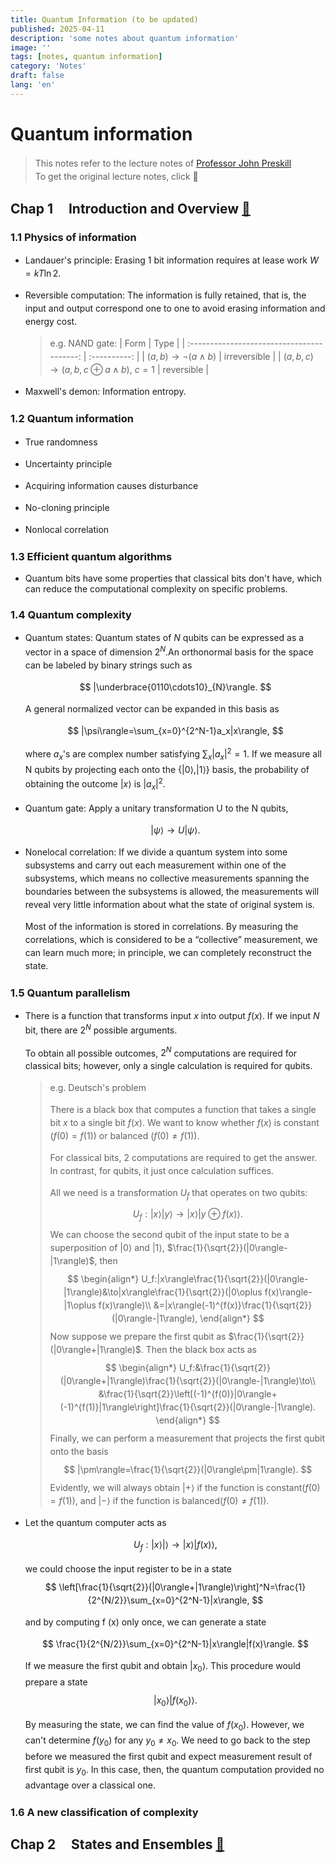 ```yaml
---
title: Quantum Information (to be updated)
published: 2025-04-11
description: 'some notes about quantum information'
image: ''
tags: [notes, quantum information]
category: 'Notes'
draft: false
lang: 'en'
---
```


<style>
p {
  line-height: 1.5;
}
</style>

# Quantum information

>This notes refer to the lecture notes of [Professor John Preskill](https://www.preskill.caltech.edu/)  
>To get the original lecture notes, click 📖

## Chap 1 &nbsp;&nbsp;&nbsp;&nbsp;Introduction and Overview [📖](https://www.preskill.caltech.edu/ph229/notes/chap1.pdf)

### 1.1 Physics of information

+ Landauer's principle: Erasing 1 bit information requires at lease work $W=kT\ln2$.

+ Reversible computation: The information is fully retained, that is, the input and output correspond one to one to avoid erasing information and energy cost.

    >e.g. NAND gate:
    >|                    Form                    |     Type     |
    >| :----------------------------------------: | :----------: |
    >|         $(a,b)\to\neg(a\wedge b)$          | irreversible |
    >| $(a,b,c)\to(a,b,c\oplus a\wedge b)$, $c=1$ |  reversible  |

+ Maxwell's demon: Information entropy.

### 1.2 Quantum information

+ True randomness

+ Uncertainty principle

+ Acquiring information causes disturbance

+ No-cloning principle

+ Nonlocal correlation

### 1.3 Efficient quantum algorithms

+ Quantum bits have some properties that classical bits don't have, which can reduce the computational complexity on specific problems.

### 1.4 Quantum complexity

+ Quantum states: Quantum states of $N$ qubits can be expressed as a vector in a space of dimension $2^N$.An orthonormal basis for the space can be labeled by binary strings such as

  $$
  |\underbrace{0110\cdots10}_{N}\rangle.
  $$

  A general normalized vector can be expanded in this basis as

  $$
  |\psi\rangle=\sum_{x=0}^{2^N-1}a_x|x\rangle,
  $$

  where $a_x$'s are complex number satisfying $\sum_x |a_x|^2=1$. If we measure all N qubits by projecting each onto the $\{|0\rangle,|1\rangle\}$ basis, the probability of obtaining the outcome $|x\rangle$ is $|a_x|^2$.

+ Quantum gate: Apply a unitary transformation U to the N qubits,

  $$
  |\psi\rangle\to U|\psi\rangle.
  $$    

+ Nonelocal correlation: If we divide a quantum system into some subsystems and carry out each measurement within one of the subsystems, which means no collective measurements spanning the boundaries between the subsystems is allowed, the measurements will reveal very little information about what the state of original system is. 
  
  Most of the information is stored in correlations. By measuring the correlations, which is considered to be a “collective” measurement, we can learn much more; in principle, we can completely reconstruct the state.

### 1.5 Quantum parallelism

+ There is a function that transforms input $x$ into output $f(x)$. If we input $N$ bit, there are $2^N$ possible arguments.
  
  To obtain all possible outcomes, $2^N$ computations are required for classical bits; however, only a single calculation is required for qubits.

  >e.g. Deutsch's problem
  >
  >There is a black box that computes a function that takes a single bit $x$ to a single bit $f(x)$. We want to know whether $f(x)$ is constant $(f(0)=f(1))$ or balanced $(f(0)\neq f(1))$.
  >
  >For classical bits, 2 computations are required to get the answer. In contrast, for qubits, it just once calculation suffices.
  >
  >All we need is a transformation $U_f$ that operates on two qubits:
  >$$
  >U_f:|x\rangle|y\rangle\to|x\rangle|y\oplus f(x)\rangle.
  >$$
  >We can choose the second qubit of the input state to be a superposition of $|0\rangle$ and $|1\rangle$, $\frac{1}{\sqrt{2}}(|0\rangle-|1\rangle)$, then
  >$$
  >\begin{align*}
  >U_f:|x\rangle\frac{1}{\sqrt{2}}(|0\rangle-|1\rangle)&\to|x\rangle\frac{1}{\sqrt{2}}(|0\oplus f(x)\rangle-|1\oplus f(x)\rangle)\\
  >&=|x\rangle(-1)^{f(x)}\frac{1}{\sqrt{2}}(|0\rangle-|1\rangle),
  >\end{align*}
  >$$
  >Now suppose we prepare the first qubit as $\frac{1}{\sqrt{2}}(|0\rangle+|1\rangle)$. Then the black box acts as
  >$$
  >\begin{align*}
  >U_f:&\frac{1}{\sqrt{2}}(|0\rangle+|1\rangle)\frac{1}{\sqrt{2}}(|0\rangle-|1\rangle)\to\\
  >&\frac{1}{\sqrt{2}}\left[(-1)^{f(0)}|0\rangle+(-1)^{f(1)}|1\rangle\right]\frac{1}{\sqrt{2}}(|0\rangle-|1\rangle).
  >\end{align*}
  >$$
  >Finally, we can perform a measurement that projects the first qubit onto the basis
  >$$
  >|\pm\rangle=\frac{1}{\sqrt{2}}(|0\rangle\pm|1\rangle).
  >$$
  >Evidently, we will always obtain $|+\rangle$ if the function is constant$(f(0)=f(1))$, and $|-\rangle$ if the function is balanced$(f(0)\ne f(1))$.

+ Let the quantum computer acts as

  $$
  U_f:|x\rangle|\rangle\to|x\rangle|f(x)\rangle,
  $$

  we could choose the input register to be in a state
  $$
  \left[\frac{1}{\sqrt{2}}(|0\rangle+|1\rangle)\right]^N=\frac{1}{2^{N/2}}\sum_{x=0}^{2^N-1}|x\rangle,
  $$

  and by computing f (x) only once, we can generate a state

  $$
  \frac{1}{2^{N/2}}\sum_{x=0}^{2^N-1}|x\rangle|f(x)\rangle.
  $$

  If we measure the first qubit and obtain $|x_0\rangle$. This procedure would prepare a state
  $$
  |x_0\rangle|f(x_0)\rangle.
  $$
  
  By measuring the state, we can find the value of $f(x_0)$. However, we can't determine $f(y_0)$ for any $y_0\ne x_0.$ We need to go back to the step before we measured the first qubit and expect measurement result of first qubit is $y_0$. In this case, then, the quantum computation provided no advantage over a classical one.

### 1.6 A new classification of complexity

## Chap 2 &nbsp;&nbsp;&nbsp;&nbsp;States and Ensembles [📖](https://www.preskill.caltech.edu/ph219/chap2_15.pdf)